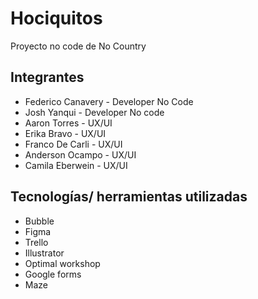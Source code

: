 # Hociquitos
Proyecto no code de No Country

## **Integrantes**

- Federico Canavery - Developer No Code
- Josh Yanqui - Developer No code
- Aaron Torres - UX/UI
- Erika Bravo - UX/UI 
- Franco De Carli - UX/UI
- Anderson Ocampo - UX/UI
- Camila Eberwein - UX/UI

## **Tecnologías/ herramientas utilizadas**

- Bubble
- Figma
- Trello
- Illustrator
- Optimal workshop
- Google forms
- Maze
